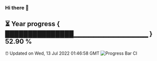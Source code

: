 ### Hi there 👋
⏳ Year progress { ███████████████▁▁▁▁▁▁▁▁▁▁▁▁▁▁▁ } 52.90 %
---
⏰ Updated on Wed, 13 Jul 2022 01:46:58 GMT
![Progress Bar CI](https://github.com/liununu/liununu/workflows/Progress%20Bar%20CI/badge.svg)

